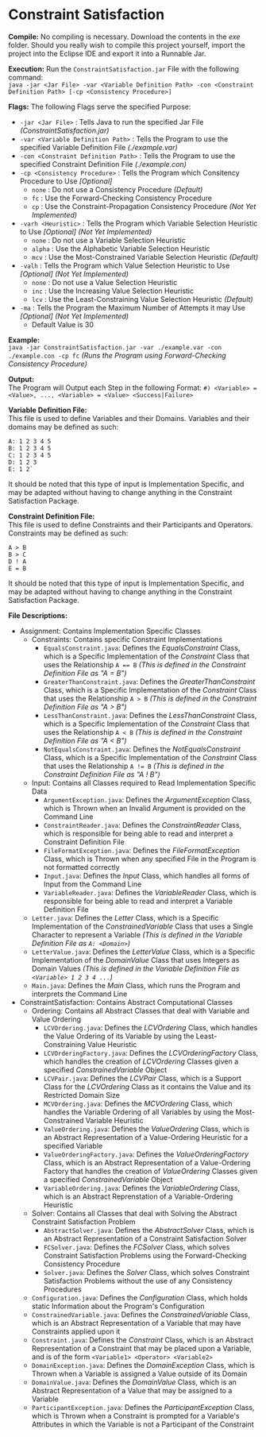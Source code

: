 Constraint Satisfaction
=========================

**Compile:**
No compiling is necessary. Download the contents in the *exe* folder. Should you really wish to compile this project yourself, import the project into the Eclipse IDE and export it into a Runnable Jar.

**Execution:**
Run the `ConstraintSatisfaction.jar` File with the following command:<br>
`java -jar <Jar File> -var <Variable Definition Path> -con <Constraint Definition Path> [-cp <Consistency Procedure>]`

**Flags:**
The following Flags serve the specified Purpose:
 - `-jar <Jar File>` : Tells Java to run the specified Jar File *(ConstraintSatisfaction.jar)*
 - `-var <Variable Definition Path>` : Tells the Program to use the specified Variable Definition File *(./example.var)*
 - `-con <Constraint Definition Path>` : Tells the Program to use the specified Constraint Definition File *(./example.con)*
 - `-cp <Consistency Procedure>` : Tells the Program which Consitency Procedure to Use *[Optional]*
    - `none` : Do not use a Consistency Procedure *(Default)*
    - `fc` : Use the Forward-Checking Consistency Procedure
    - `cp` : Use the Constraint-Propagation Consistency Procedure *(Not Yet Implemented)*
 - `-varh <Heuristic>` : Tells the Program which Variable Selection Heuristic to Use *[Optional]* *(Not Yet Implemented)*
    - `none` : Do not use a Variable Selection Heuristic
    - `alpha` : Use the Alphabetic Variable Selection Heuristic
    - `mcv` : Use the Most-Constrained Variable Selection Heuristic *(Default)*
 - `-valh` : Tells the Program which Value Selection Heuristic to Use *[Optional]* *(Not Yet Implemented)*
    - `none` : Do not use a Value Selection Heuristic
    - `inc` : Use the Increasing Value Selection Heuristic
    - `lcv` : Use the Least-Constraining Value Selection Heuristic *(Default)*
 - `-ma` : Tells the Program the Maximum Number of Attempts it may Use *[Optional]* *(Not Yet Implemented)*
    - Default Value is 30

**Example:**<br>
`java -jar ConstraintSatisfaction.jar -var ./example.var -con ./example.con -cp fc` *(Runs the Program using Forward-Checking Consistency Procedure)*

**Output:**<br>
The Program will Output each Step in the following Format: `#) <Variable> = <Value>, ..., <Variable> = <Value> <Success|Failure>` 

**Variable Definition File:**<br>
This file is used to define Variables and their Domains. Variables and their domains may be defined as such:

    A: 1 2 3 4 5
    B: 1 2 3 4 5
    C: 1 2 3 4 5
    D: 1 2 3
    E: 1 2`

It should be noted that this type of input is Implementation Specific, and may be adapted without having to change anything in the Constraint Satisfaction Package.

**Constraint Definition File:**<br>
This file is used to define Constraints and their Participants and Operators. Constraints may be defined as such:

    A > B
    B > C
    D ! A
    E = B

It should be noted that this type of input is Implementation Specific, and may be adapted without having to change anything in the Constraint Satisfaction Package.

**File Descriptions:**
 - Assignment: Contains Implementation Specific Classes
    - Constraints: Contains specific Constraint Implementations
       - `EqualsConstraint.java`: Defines the *EqualsConstraint* Class, which is a Specific Implementation of the *Constraint* Class that uses the Relationship `A == B` *(This is defined in the Constraint Definition File as "A = B")*
       - `GreaterThanConstraint.java`: Defines the *GreaterThanConstraint* Class, which is a Specific Implementation of the *Constraint* Class that uses the Relationship `A > B` *(This is defined in the Constraint Definition File as "A > B")*
       - `LessThanConstraint.java`: Defines the *LessThanConstraint* Class, which is a Specific Implementation of the *Constraint* Class that uses the Relationship `A < B` *(This is defined in the Constraint Definition File as "A < B")*
       - `NotEqualsConstraint.java`: Defines the *NotEqualsConstraint* Class, which is a Specific Implementation of the *Constraint* Class that uses the Relationship `A != B` *(This is defined in the Constraint Definition File as "A ! B")*
    - Input: Contains all Classes required to Read Implementation Specific Data
       - `ArgumentException.java`: Defines the *ArgumentException* Class, which is Thrown when an Invalid Argument is provided on the Command Line
       - `ConstraintReader.java`: Defines the *ConstraintReader* Class, which is responsible for being able to read and interpret a Constraint Definition File
       - `FileFormatException.java`: Defines the *FileFormatException* Class, which is Thrown when any specified File in the Program is not formatted correctly
       - `Input.java`: Defines the *Input* Class, which handles all forms of Input from the Command Line
       - `VariableReader.java`: Defines the *VariableReader* Class, which is responsible for being able to read and interpret a Variable Definition File
    - `Letter.java`: Defines the *Letter* Class, which is a Specific Implementation of the *ConstrainedVariable* Class that uses a Single Character to represent a Variable *(This is defined in the Variable Definition File as `A: <Domain>`)*
    - `LetterValue.java`: Defines the *LetterValue* Class, which is a Specific Implementation of the *DomainValue* Class that uses Integers as Domain Values *(This is defined in the Variable Definition File as `<Variable> 1 2 3 4 ...`)*
    - `Main.java`: Defines the *Main* Class, which runs the Program and interprets the Command Line
 - ConstraintSatisfaction: Contains Abstract Computational Classes
    - Ordering: Contains all Abstract Classes that deal with Variable and Value Ordering
       - `LCVOrdering.java`: Defines the *LCVOrdering* Class, which handles the Value Ordering of its Variable by using the Least-Constraining Value Heuristic
       - `LCVOrderingFactory.java`: Defines the *LCVOrderingFactory* Class, which handles the creation of *LCVOrdering* Classes given a specified *ConstrainedVariable* Object
       - `LCVPair.java`: Defines the *LCVPair* Class, which is a Support Class for the *LCVOrdering* Class as it contains the Value and its Restricted Domain Size
       - `MCVOrdering.java`: Defines the *MCVOrdering* Class, which handles the Variable Ordering of all Variables by using the Most-Constrained Variable Heuristic
       - `ValueOrdering.java`: Defines the *ValueOrdering* Class, which is an Abstract Representation of a Value-Ordering Heuristic for a specified Variable
       - `ValueOrderingFactory.java`: Defines the *ValueOrderingFactory* Class, which is an Abstract Representation of a Value-Ordering Factory that handles the creation of *ValueOrdering* Classes given a specified *ConstrainedVariable* Object
       - `VariableOrdering.java`: Defines the *VariableOrdering* Class, which is an Abstract Reprenstation of a Variable-Ordering Heuristic
    - Solver: Contains all Classes that deal with Solving the Abstract Constraint Satisfaction Problem
       - `AbstractSolver.java`: Defines the *AbstractSolver* Class, which is an Abstract Representation of a Constraint Satisfaction Solver
       - `FCSolver.java`: Defines the *FCSolver* Class, which solves Constraint Satisfaction Problems using the Forward-Checking Consistency Procedure
       - `Solver.java`: Defines the *Solver* Class, which solves Constraint Satisfaction Problems without the use of any Consistency Procedures
    - `Configuration.java`: Defines the *Configuration* Class, which holds static Information about the Program's Configuration
    - `ConstrainedVariable.java`: Defines the *ConstrainedVariable* Class, which is an Abstract Representation of a Variable that may have Constraints applied upon it
    - `Constraint.java`: Defines the *Constraint* Class, which is an Abstract Representation of a Constraint that may be placed upon a Variable, and is of the form `<Variable1> <Operator> <Variable2>`
    - `DomainException.java`: Defines the *DomainException* Class, which is Thrown when a Variable is assigned a Value outside of its Domain
    - `DomainValue.java`: Defines the *DomainValue* Class, which is an Abstract Representation of a Value that may be assigned to a Variable
    - `ParticipantException.java`: Defines the *ParticipantException* Class, which is Thrown when a Constraint is prompted for a Variable's Attributes in which the Variable is not a Participant of the Constraint
